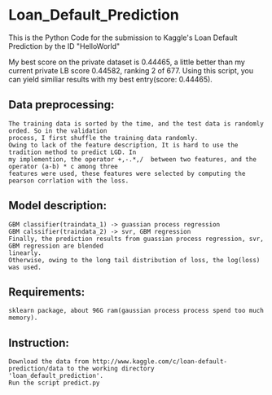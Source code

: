 Loan_Default_Prediction
=======================

This is the Python Code for the submission to Kaggle's Loan Default Prediction by the ID "HelloWorld"

My best score on the private dataset is 0.44465, a little better than my current private LB score 0.44582, ranking 2 of 677. Using this script, you can yield similiar results with my best entry(score: 0.44465).
## Data preprocessing: 
    The training data is sorted by the time, and the test data is randomly orded. So in the validation 
    process, I first shuffle the training data randomly.
    Owing to lack of the feature description, It is hard to use the tradition method to predict LGD. In 
    my implemention, the operator +,-.*,/  between two features, and the operator (a-b) * c among three 
    features were used, these features were selected by computing the pearson corrlation with the loss.
## Model description:
    GBM classifier(traindata_1) -> guassian process regression
    GBM calssifier(traindata_2) -> svr, GBM regression
    Finally, the prediction results from guassian process regression, svr, GBM regression are blended 
    linearly.
    Otherwise, owing to the long tail distribution of loss, the log(loss) was used.
## Requirements:
    sklearn package, about 96G ram(gaussian process process spend too much memory).
## Instruction:
    Download the data from http://www.kaggle.com/c/loan-default-prediction/data to the working directory
    'loan_default_prediction'.
    Run the script predict.py
    
